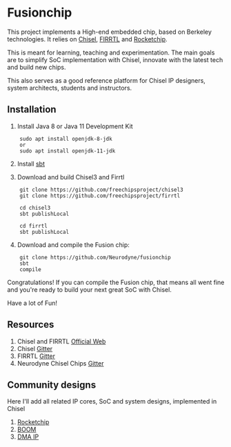 # Fusionchip

This project implements a High-end embedded chip, based on Berkeley technologies. It relies on [Chisel](https://github.com/freechipsproject/chisel3), [FIRRTL](https://github.com/freechipsproject/firrtl) and  [Rocketchip](https://github.com/chipsalliance/rocket-chip).

This is meant for learning, teaching and experimentation. The main goals are to simplify SoC implementation with Chisel, innovate with the latest tech and build new chips.

This also serves as a good reference platform for Chisel IP designers, system architects, students and instructors.

## Installation

1. Install Java 8 or Java 11 Development Kit
```shell
    sudo apt install openjdk-8-jdk
    or
    sudo apt install openjdk-11-jdk
```
2. Install [sbt](https://www.scala-sbt.org/1.x/docs/Installing-sbt-on-Linux.html)

3. Download and build Chisel3 and Firrtl
```shell
    git clone https://github.com/freechipsproject/chisel3
    git clone https://github.com/freechipsproject/firrtl

    cd chisel3
    sbt publishLocal

    cd firrtl
    sbt publishLocal
```

4. Download and compile the Fusion chip:
```shell
    git clone https://github.com/Neurodyne/fusionchip
    sbt
    compile
```

Congratulations! If you can compile the Fusion chip, that means all went fine and you're ready to build your next great SoC with Chisel.

Have a lot of Fun!

## Resources 
1. Chisel and FIRRTL [Official Web](https://www.chisel-lang.org/)
2. Chisel [Gitter](https://gitter.im/freechipsproject/chisel3)
3. FIRRTL [Gitter](https://gitter.im/freechipsproject/firrtl)
4. Neurodyne Chisel Chips [Gitter](https://gitter.im/goneurodyne/chisel_chips)


## Community designs
Here I'll add all related IP cores, SoC and system designs, implemented in Chisel

1. [Rocketchip](https://github.com/chipsalliance/rocket-chip)
2. [BOOM](https://github.com/riscv-boom/riscv-boom)
3. [DMA IP](https://github.com/antmicro/fastvdma)